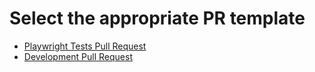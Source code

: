 # Select the appropriate PR template

- [Playwright Tests Pull Request](?template=playwright_pull_request_template)
- [Development Pull Request](?template=pull_request_template.md)